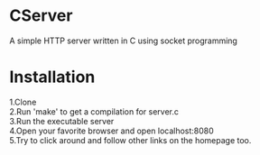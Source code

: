 # CServer
A simple HTTP server written in C using socket programming
# Installation
1.Clone<br>
2.Run 'make' to get a compilation for server.c<br>
3.Run the executable server<br>
4.Open your favorite browser and open localhost:8080<br>
5.Try to click around and follow other links on the homepage too.
